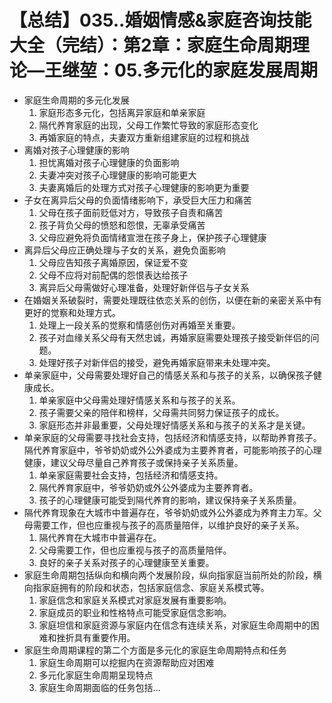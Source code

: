 # 【总结】035..婚姻情感&家庭咨询技能大全（完结）：第2章：家庭生命周期理论—王继堃：05.多元化的家庭发展周期

-   家庭生命周期的多元化发展
    1.  家庭形态多元化，包括离异家庭和单亲家庭
    2.  隔代养育家庭的出现，父母工作繁忙导致的家庭形态变化
    3.  再婚家庭的特点，夫妻双方重新组建家庭的过程和挑战
-   离婚对孩子心理健康的影响
    1.  担忧离婚对孩子心理健康的负面影响
    2.  夫妻冲突对孩子心理健康的影响可能更大
    3.  夫妻离婚后的处理方式对孩子心理健康的影响更为重要
-   子女在离异后父母的负面情绪影响下，承受巨大压力和痛苦
    1.  父母在孩子面前贬低对方，导致孩子自责和痛苦
    2.  孩子背负父母的愤怒和怨恨，无辜承受痛苦
    3.  父母应避免将负面情绪宣泄在孩子身上，保护孩子心理健康
-   离异后父母应正确处理与子女的关系，避免负面影响
    1.  父母应告知孩子离婚原因，保证爱不变
    2.  父母不应将对前配偶的怨恨表达给孩子
    3.  离异后父母需做好心理准备，处理好新伴侣与子女关系
-   在婚姻关系破裂时，需要处理既往依恋关系的创伤，以便在新的亲密关系中有更好的觉察和处理方式。
    1.  处理上一段关系的觉察和情感创伤对再婚至关重要。
    2.  孩子对血缘关系父母有天然忠诚，再婚家庭需要处理孩子接受新伴侣的问题。
    3.  处理好孩子对新伴侣的接受，避免再婚家庭带来未处理冲突。
-   单亲家庭中，父母需要处理好自己的情感关系和与孩子的关系，以确保孩子健康成长。
    1.  单亲家庭中父母需处理好情感关系和与孩子的关系。
    2.  孩子需要父亲的陪伴和榜样，父母需共同努力保证孩子的成长。
    3.  家庭形态并非最重要，父母处理好情感关系和与孩子的关系才是关键。
-   单亲家庭的父母需要寻找社会支持，包括经济和情感支持，以帮助养育孩子。隔代养育家庭中，爷爷奶奶或外公外婆成为主要养育者，可能影响孩子的心理健康，建议父母尽量自己养育孩子或保持亲子关系质量。
    1.  单亲家庭需要社会支持，包括经济和情感支持。
    2.  隔代养育家庭中，爷爷奶奶或外公外婆成为主要养育者。
    3.  孩子的心理健康可能受到隔代养育的影响，建议保持亲子关系质量。
-   隔代养育现象在大城市中普遍存在，爷爷奶奶或外公外婆成为养育主力军。父母需要工作，但也应重视与孩子的高质量陪伴，以维护良好的亲子关系。
    1.  隔代养育在大城市中普遍存在。
    2.  父母需要工作，但也应重视与孩子的高质量陪伴。
    3.  良好的亲子关系对孩子的心理健康至关重要。
-   家庭生命周期包括纵向和横向两个发展阶段，纵向指家庭当前所处的阶段，横向指家庭拥有的阶段和状态，包括家庭信念、家庭关系模式等。
    1.  家庭信念和家庭关系模式对家庭发展有重要影响。
    2.  家庭成员的职业和性格特点可能受家庭信念影响。
    3.  家庭坦信和家庭资源与家庭内在信念有连续关系，对家庭生命周期中的困难和挫折具有重要作用。
-   家庭生命周期课程的第二个方面是多元化的家庭生命周期特点和任务
    1.  家庭生命周期可以挖掘内在资源帮助应对困难
    2.  多元化家庭生命周期呈现特点
    3.  家庭生命周期面临的任务包括...